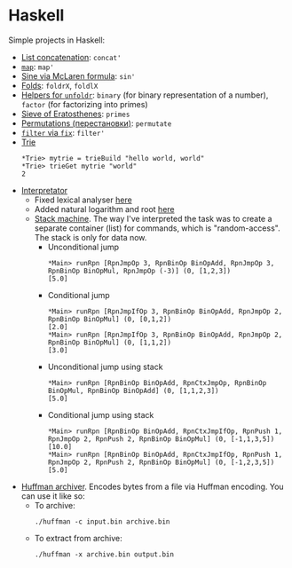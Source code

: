 # Haskell

Simple projects in Haskell:
- [List concatenation](misc/list.hs): ```concat'```
- [```map```](misc/list.hs): ```map'```
- [Sine via McLaren formula](misc/sin.hs): ```sin'```
- [Folds](misc/list.hs): ```foldrX```, ```foldlX```
- [Helpers for ```unfoldr```](misc/list.hs): ```binary``` (for binary representation of a number), ```factor``` (for factorizing into primes)
- [Sieve of Eratosthenes](misc/primes.hs): ```primes```
- [Permutations (перестановки)](misc/perm.hs): ```permutate```
- [```filter``` via ```fix```](misc/fixfilter.hs): ```filter'```
- [Trie](misc/trie.hs)
  ```
  *Trie> mytrie = trieBuild "hello world, world"
  *Trie> trieGet mytrie "world"
  2
  ```
- [Interpretator](interpr/Interpr.hs)
  - Fixed lexical analyser [here](https://github.com/oeml/haskell/commit/a6c29017bb0fb46996059afe7fb87979a2bf9201)
  - Added natural logarithm and root [here](https://github.com/oeml/haskell/commit/ae5b31777b2021cbd6b3e49fdbc808956ee51e28)
  - [Stack machine](interpr/rpn.hs).
    The way I've interpreted the task was to create a separate container (list) for commands, which is "random-access".
    The stack is only for data now.
    - Unconditional jump
      ```
      *Main> runRpn [RpnJmpOp 3, RpnBinOp BinOpAdd, RpnJmpOp 3, RpnBinOp BinOpMul, RpnJmpOp (-3)] (0, [1,2,3])
      [5.0]
      ```
    - Conditional jump
      ```
      *Main> runRpn [RpnJmpIfOp 3, RpnBinOp BinOpAdd, RpnJmpOp 2, RpnBinOp BinOpMul] (0, [0,1,2])
      [2.0]
      *Main> runRpn [RpnJmpIfOp 3, RpnBinOp BinOpAdd, RpnJmpOp 2, RpnBinOp BinOpMul] (0, [1,1,2])
      [3.0]
      ```
    - Unconditional jump using stack
      ```
      *Main> runRpn [RpnBinOp BinOpAdd, RpnCtxJmpOp, RpnBinOp BinOpMul, RpnBinOp BinOpAdd] (0, [1,1,2,3])
      [5.0]
      ```
    - Conditional jump using stack
      ```
      *Main> runRpn [RpnBinOp BinOpAdd, RpnCtxJmpIfOp, RpnPush 1, RpnJmpOp 2, RpnPush 2, RpnBinOp BinOpMul] (0, [-1,1,3,5])
      [10.0]
      *Main> runRpn [RpnBinOp BinOpAdd, RpnCtxJmpIfOp, RpnPush 1, RpnJmpOp 2, RpnPush 2, RpnBinOp BinOpMul] (0, [-1,2,3,5])
      [5.0]
      ```
- [Huffman archiver](huffman). Encodes bytes from a file via Huffman encoding. You can use it like so:
  - To archive:
    ```
    ./huffman -c input.bin archive.bin 
    ```
  - To extract from archive:
    ```
    ./huffman -x archive.bin output.bin
    ```
  
